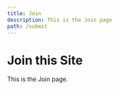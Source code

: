 ```yaml
---
title: Join
description: This is the Join page
path: /submit
---
```


# Join this Site

This is the Join page.
